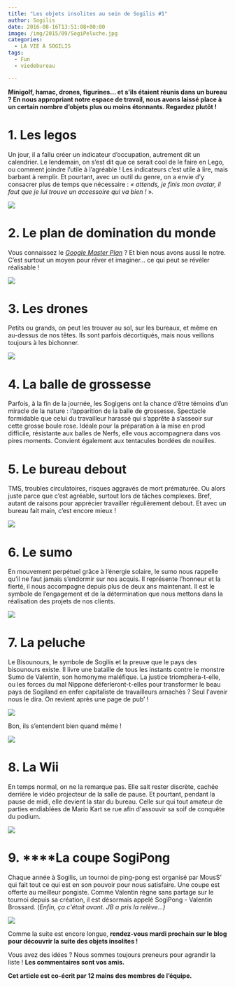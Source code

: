 ```yaml
---
title: "Les objets insolites au sein de Sogilis #1"
author: Sogilis
date: 2016-08-16T13:51:08+00:00
image: /img/2015/09/SogiPeluche.jpg
categories:
  - LA VIE À SOGILIS
tags:
  - Fun
  - viedebureau

---
```

**Minigolf, hamac, drones, figurines… et s’ils étaient réunis dans un bureau ? En nous appropriant notre espace de travail, nous avons laissé place à un certain nombre d’objets plus ou moins étonnants. Regardez plutôt !**

# 1. Les legos

Un jour, il a fallu créer un indicateur d’occupation, autrement dit un calendrier. Le lendemain, on s’est dit que ce serait cool de le faire en Lego, ou comment joindre l’utile à l’agréable ! Les indicateurs c’est utile à lire, mais barbant à remplir. Et pourtant, avec un outil du genre, on a envie d'y consacrer plus de temps que nécessaire : _« attends, je finis mon avatar, il faut que je lui trouve un accessoire qui va bien !_ ».

![](https://67.media.tumblr.com/c5434790c0da02e930c34b28dc3e1b2f/tumblr_inline_nv6ouhkqHe1t2p7ex_540.jpg)

# 2. Le plan de domination du monde

Vous connaissez le _[Google Master Plan](https://www.flickr.com/photos/jurvetson/21470089/sizes/o/)_ ? Et bien nous avons aussi le notre. C’est surtout un moyen pour rêver et imaginer… ce qui peut se révéler réalisable !

![](https://67.media.tumblr.com/28e8d307e5e68720089afdbf4c9bf75e/tumblr_inline_nv6ov1L66X1t2p7ex_540.jpg)

# 3. Les drones

Petits ou grands, on peut les trouver au sol, sur les bureaux, et même en au-dessus de nos têtes. Ils sont parfois décortiqués, mais nous veillons toujours à les bichonner.

![](https://65.media.tumblr.com/072b72912397921f825ba4c74c1ebf9c/tumblr_inline_nvleacXxPM1t2p7ex_540.jpg)

# 4. La balle de grossesse

Parfois, à la fin de la journée, les Sogigens ont la chance d’être témoins d’un miracle de la nature : l’apparition de la balle de grossesse. Spectacle formidable que celui du travailleur harassé qui s’apprête à s’asseoir sur cette grosse boule rose. Idéale pour la préparation à la mise en prod difficile, résistante aux balles de Nerfs, elle vous accompagnera dans vos pires moments. Convient également aux tentacules bordées de nouilles.

# 5. Le bureau debout

TMS, troubles circulatoires, risques aggravés de mort prématurée. Ou alors juste parce que c’est agréable, surtout lors de tâches complexes. Bref, autant de raisons pour apprécier travailler régulièrement debout. Et avec un bureau fait main, c’est encore mieux !

![](https://67.media.tumblr.com/220c88eebbc2c9a76f20f4c8378234b2/tumblr_inline_nvle2iIiob1t2p7ex_540.jpg)

# 6. Le sumo

En mouvement perpétuel grâce à l’énergie solaire, le sumo nous rappelle qu’il ne faut jamais s’endormir sur nos acquis. Il représente l’honneur et la fierté, il nous accompagne depuis plus de deux ans maintenant. Il est le symbole de l’engagement et de la détermination que nous mettons dans la réalisation des projets de nos clients.

![](https://66.media.tumblr.com/1299b5652d67601b72f2b6fd8ecac0af/tumblr_inline_nv6ow4XtLY1t2p7ex_540.jpg)

# 7. La peluche

Le Bisounours, le symbole de Sogilis et la preuve que le pays des bisounours existe. Il livre une bataille de tous les instants contre le monstre Sumo de Valentin, son homonyme maléfique. La justice triomphera-t-elle, ou les forces du mal Nippone déferleront-t-elles pour transformer le beau pays de Sogiland en enfer capitaliste de travailleurs arnachés ? Seul l'avenir nous le dira. On revient après une page de pub’ !

![](https://67.media.tumblr.com/39e3fa4d7b11e385abb4ed822e06c780/tumblr_inline_nv6ovrF8e81t2p7ex_540.jpg)

Bon, ils s’entendent bien quand même !

![](https://67.media.tumblr.com/705f6fb588001ea8b3097b936d2e0d32/tumblr_inline_nv6owiOOIa1t2p7ex_540.jpg)

# 8. La Wii

En temps normal, on ne la remarque pas. Elle sait rester discrète, cachée derrière le vidéo projecteur de la salle de pause. Et pourtant, pendant la pause de midi, elle devient la star du bureau. Celle sur qui tout amateur de parties endiablées de Mario Kart se rue afin d'assouvir sa soif de conquête du podium.

![](https://66.media.tumblr.com/efc722d6121ef4cb95b3336b6b4c03c5/tumblr_inline_nv6oxaxGdU1t2p7ex_540.jpg)

# 9. ****La coupe SogiPong

Chaque année à Sogilis, un tournoi de ping-pong est organisé par MousS’ qui fait tout ce qui est en son pouvoir pour nous satisfaire. Une coupe est offerte au meilleur pongiste. Comme Valentin règne sans partage sur le tournoi depuis sa création, il est désormais appelé SogiPong - Valentin Brossard. (_Enfin, ça c'était avant. JB a pris la relève...)_

![](https://67.media.tumblr.com/d889940a0adc27545b8a01cc07164102/tumblr_inline_nv6oy0H7Ct1t2p7ex_540.jpg)

Comme la suite est encore longue, **rendez-vous mardi prochain sur le blog pour découvrir la suite des objets insolites !**

Vous avez des idées ? Nous sommes toujours preneurs pour agrandir la liste ! **Les commentaires sont vos amis.**

**Cet article est co-écrit par 12 mains des membres de l’équipe.**
